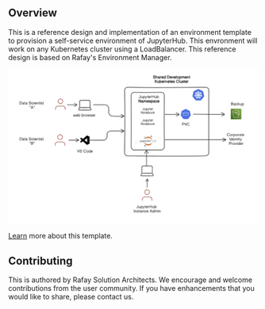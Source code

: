 ## Overview

This is a reference design and implementation of an environment template to provision a self-service environment of JupyterHub.  This envronment will work on any Kubernetes cluster using a LoadBalancer. This reference design is based on Rafay's Environment Manager.

![Architecture](architecture.png)

[Learn](https://docs.rafay.co/refarch/jupyterhub/overview/) more about this template. 

## Contributing
This is authored by Rafay Solution Architects. We encourage and welcome contributions from the user community. If you have enhancements that you would like to share, please contact us. 
